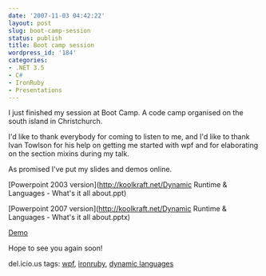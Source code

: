 ```yaml
---
date: '2007-11-03 04:42:22'
layout: post
slug: boot-camp-session
status: publish
title: Boot camp session
wordpress_id: '184'
categories:
- .NET 3.5
- C#
- IronRuby
- Presentations
---
```


I just finished my session at Boot Camp. A code camp organised on the south island in Christchurch.  

  

I'd like to thank everybody for coming to listen to me, and I'd like to thank Ivan Towlson for his help on getting me started with wpf and for elaborating on the section mixins during my talk.  

  

As promised I've put my slides and demos online.  

  

[Powerpoint 2003 version](http://koolkraft.net/Dynamic Runtime & Languages - What's it all about.ppt)  

[Powerpoint 2007 version](http://koolkraft.net/Dynamic Runtime & Languages - What's it all about.pptx)  

  

[Demo](http://koolkraft.net/RubyMagic.zip)  

  

Hope to see you again soon!  



del.icio.us tags: [wpf](http://del.icio.us/popular/wpf), [ironruby](http://del.icio.us/popular/ironruby), [dynamic languages](http://del.icio.us/popular/dynamic%20languages)
